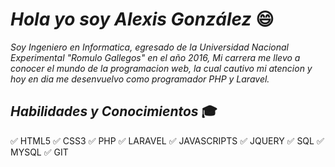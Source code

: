 # **_Hola yo soy Alexis González_** 😄
*Soy Ingeniero en Informatica, egresado de la Universidad Nacional Experimental "Romulo Gallegos" en el año 2016, Mi carrera me llevo a conocer el mundo de la programacion web, la cual cautivo mi atencion y hoy en dia me desenvuelvo como programador PHP y Laravel.*

## *Habilidades y Conocimientos*  :mortar_board:

 :white_check_mark: HTML5
 :white_check_mark: CSS3 :white_check_mark: PHP
 :white_check_mark: LARAVEL
 :white_check_mark: JAVASCRIPTS
 :white_check_mark: JQUERY
 :white_check_mark: SQL
 :white_check_mark: MYSQL
 :white_check_mark: GIT

<!--
**ADJGP/adjgp** is a ✨ _special_ ✨ repository because its `README.md` (this file) appears on your GitHub profile.

Here are some ideas to get you started:

- 🔭 I’m currently working on ...
- 🌱 I’m currently learning ...
- 👯 I’m looking to collaborate on ...
- 🤔 I’m looking for help with ...
- 💬 Ask me about ...
- 📫 How to reach me: ...
- 😄 Pronouns: ...
- ⚡ Fun fact: ...
-->
